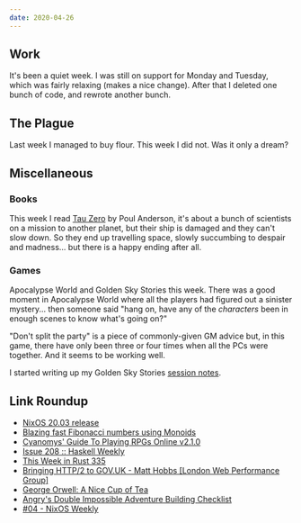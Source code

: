 ```yaml
---
date: 2020-04-26
---
```


## Work

It's been a quiet week.  I was still on support for Monday and
Tuesday, which was fairly relaxing (makes a nice change).  After that
I deleted one bunch of code, and rewrote another bunch.


## The Plague

Last week I managed to buy flour.  This week I did not.  Was it only a
dream?


## Miscellaneous

### Books

This week I read [Tau Zero][] by Poul Anderson, it's about a bunch of
scientists on a mission to another planet, but their ship is damaged
and they can't slow down.  So they end up travelling space, slowly
succumbing to despair and madness... but there is a happy ending after
all.

[Tau Zero]: https://en.wikipedia.org/wiki/Tau_Zero

### Games

Apocalypse World and Golden Sky Stories this week.  There was a good
moment in Apocalypse World where all the players had figured out a
sinister mystery... then someone said "hang on, have any of the
*characters* been in enough scenes to know what's going on?"

"Don't split the party" is a piece of commonly-given GM advice but, in
this game, there have only been three or four times when all the PCs
were together.  And it seems to be working well.

I started writing up my Golden Sky Stories [session notes][].

[session notes]: https://memo.barrucadu.co.uk/campaign-notes-2020-04-golden-sky-stories.html

## Link Roundup

- [NixOS 20.03 release](https://nixos.org/nixos/manual/release-notes.html#sec-release-20.03)
- [Blazing fast Fibonacci numbers using Monoids](http://www.haskellforall.com/2020/04/blazing-fast-fibonacci-numbers-using.html)
- [Cyanomys' Guide To Playing RPGs Online v2.1.0](https://paper.dropbox.com/doc/Cyanomys-Guide-To-Playing-RPGs-Online-v2.1.0-Ef83ststlhPqW0LELrgye)
- [Issue 208 :: Haskell Weekly](https://haskellweekly.news/issue/208.html)
- [This Week in Rust 335](https://this-week-in-rust.org/blog/2020/04/21/this-week-in-rust-335/)
- [Bringing HTTP/2 to GOV.UK - Matt Hobbs [London Web Performance Group]](https://www.youtube.com/watch?v=U21rbXJ5V2I)
- [George Orwell: A Nice Cup of Tea](https://orwell.ru/library/articles/tea/english/e_tea)
- [Angry's Double Impossible Adventure Building Checklist](https://theangrygm.com/angrys-impossible-adventure-checklist/)
- [#04 - NixOS Weekly](https://weekly.nixos.org/2020/04-nixos-weekly-2020-04.html)
